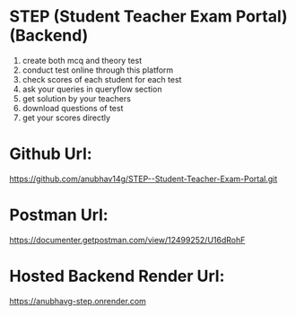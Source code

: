 # STEP (Student Teacher Exam Portal) (Backend)
1. create both mcq and theory test
2. conduct test online through this platform
3. check scores of each student for each test
4. ask your queries in queryflow section
5. get solution by your teachers
6. download questions of test
7. get your scores directly

# Github Url: 
https://github.com/anubhav14g/STEP--Student-Teacher-Exam-Portal.git

# Postman Url: 
https://documenter.getpostman.com/view/12499252/U16dRohF

<!-- # Heroku Url: 
https://anubhavg-step.herokuapp.com/ -->

# Hosted Backend Render Url: 
https://anubhavg-step.onrender.com